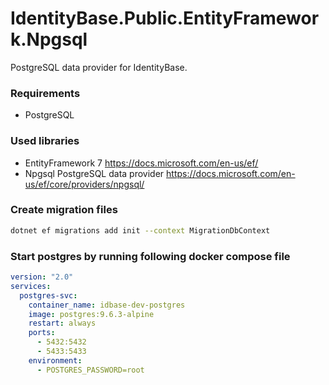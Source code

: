 # IdentityBase.Public.EntityFramework.Npgsql

PostgreSQL data provider for IdentityBase.

### Requirements 

- PostgreSQL

### Used libraries

- EntityFramework 7 https://docs.microsoft.com/en-us/ef/
- Npgsql PostgreSQL data provider https://docs.microsoft.com/en-us/ef/core/providers/npgsql/

### Create migration files

```sh
dotnet ef migrations add init --context MigrationDbContext
```

### Start postgres by running following docker compose file 

```yaml
version: "2.0"
services:
  postgres-svc:  
    container_name: idbase-dev-postgres
    image: postgres:9.6.3-alpine
    restart: always
    ports:
      - 5432:5432
      - 5433:5433
    environment:
      - POSTGRES_PASSWORD=root
```